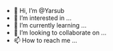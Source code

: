 - 👋 Hi, I’m @Yarsub
- 👀 I’m interested in ...
- 🌱 I’m currently learning ...
- 💞️ I’m looking to collaborate on ...
- 📫 How to reach me ...

<!---
Yarsub/Yarsub is a ✨ special ✨ repository because its `README.md` (this file) appears on your GitHub profile.
You can click the Preview link to take a look at your changes.
--->
